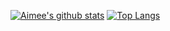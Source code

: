 <!--
**aimee-liang/aimee-liang** is a ✨ _special_ ✨ repository because its `README.md` (this file) appears on your GitHub profile.

Here are some ideas to get you started:

- 🔭 I’m currently working on ...
- 🌱 I’m currently learning ...
- 👯 I’m looking to collaborate on ...
- 🤔 I’m looking for help with ...
- 💬 Ask me about ...
- 📫 How to reach me: ...
- 😄 Pronouns: ...
- ⚡ Fun fact: ...
-->

[![Aimee's github stats](https://github-readme-stats.vercel.app/api?username=aimee-liang)](https://github.com/aimee-liang/github-readme-stats)
[![Top Langs](https://github-readme-stats.vercel.app/api/top-langs/?username=aimee-liang&layout=compact)](https://github.com/aimee-liang/github-readme-stats)
